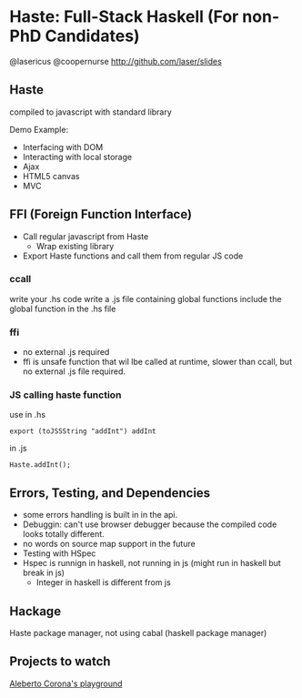 Haste: Full-Stack Haskell (For non-PhD Candidates)
==================================================

@lasericus
@coopernurse
http://github.com/laser/slides

## Haste
compiled to javascript with standard library

Demo Example:
- Interfacing with DOM
- Interacting with local storage
- Ajax
- HTML5 canvas
- MVC

## FFI (Foreign Function Interface)
- Call regular javascript from Haste
    + Wrap existing library
- Export Haste functions and call them from regular JS code

### ccall
write your .hs code
write a .js file containing global functions
include the global function in the .hs file

### ffi
- no external .js required
- ffi is unsafe function that wil lbe called at runtime, slower than ccall, but no external .js file required.

### JS calling haste function
use
in .hs

    export (toJSSString "addInt") addInt

in .js

    Haste.addInt();

## Errors, Testing, and Dependencies
- some errors handling is built in in the api.
- Debuggin: can't use browser debugger because the compiled code looks totally different.
- no words on source map support in the future
- Testing with HSpec
- Hspec is runnign in haskell, not running in js (might run in haskell but break in js)
    + Integer in haskell is different from js

## Hackage
Haste package manager, not using cabal (haskell package manager)

## Projects to watch
[Aleberto Corona's playground](http://tryoplayg.herokuap.com)

